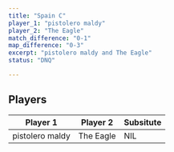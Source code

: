 ```yaml
---
title: "Spain C"
player_1: "pistolero maldy"
player_2: "The Eagle"
match_difference: "0-1"
map_difference: "0-3"
excerpt: "pistolero maldy and The Eagle"
status: "DNQ"

---
```

## Players

| Player 1 | Player 2 | Subsitute |
| -- | -- | -- |
| pistolero maldy | The Eagle | NIL |
